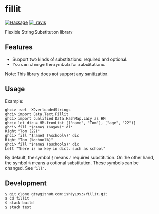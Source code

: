 # fillit
[![Hackage](https://img.shields.io/hackage/v/fillit.svg)](http://hackage.haskell.org/package/fillit-0.1.0.0)
[![Travis](https://img.shields.io/travis/rust-lang/rust.svg)](https://travis-ci.org/ishiy1993/fillit)

Flexible String Substitution library

## Features

- Support two kinds of substitutions: required and optional.
- You can change the symbols for substitutions.

Note: This library does not support any sanitization.

## Usage
Example:

```
ghci> :set -XOverloadedStrings
ghci> import Data.Text.Fillit
ghci> import qualified Data.HashMap.Lazy as HM
ghci> let dic = HM.fromList [("name", "Tom"), ("age", "22")]
ghci> fill "$name$ (%age%)" dic
Right "Tom (22)"
ghci> fill "$name$ (%school%)" dic
Right "Tom (%school%)"
ghci> fill "$name$ ($school$)" dic
Left "There is no key in dict, such as school"
```

By default, the symbol `$` means a required substitution.
On the other hand, the symbol `%` means a optional substitution.
These symbols can be changed. See `fill'`.

## Development

```
$ git clone git@github.com:ishiy1993/fillit.git
$ cd fillit
$ stack build
$ stack test
```
